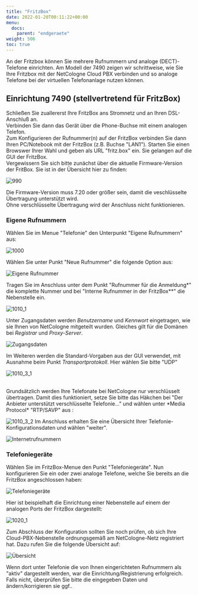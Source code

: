 ```yaml
---
title: "FritzBox"
date: 2022-01-20T00:11:22+00:00
menu:
  docs:
    parent: "endgeraete"
weight: 506
toc: true
---
```


An der Fritzbox können Sie mehrere Rufnummern und analoge (DECT)-Telefone einrichten. Am Modell der 7490 zeigen wir schrittweise, wie Sie Ihre Fritzbox mit der NetCologne Cloud PBX verbinden und so analoge Telefone bei der virtuellen Telefonanlage nutzen können. 

## Einrichtung 7490 (stellvertretend für FritzBox)

Schließen Sie zuallererst Ihre FritzBox ans Stromnetz und an Ihren DSL-Anschluß an. <br>
Verbinden Sie dann das Gerät über die Phone-Buchse mit einem analogen Telefon. <br>
Zum Konfigurieren der Rufnummer(n) auf der FritzBox verbinden Sie dann Ihren PC/Notebook mit der FritzBox (z.B. Buchse "LAN1").
Starten Sie einen Browswer Ihrer Wahl und geben als URL "fritz.box" ein. Sie gelangen auf die GUI der FritzBox. <br>
Vergewissern Sie sich bitte zunächst über die aktuelle Firmware-Version der FritBox. Sie ist in der Übersicht hier zu finden: <br>

![990](https://user-images.githubusercontent.com/99875491/178981706-bc0b0d42-3db4-447f-9331-78639f1ccf97.png)

Die Firmware-Version muss 7.20 oder größer sein, damit die veschlüsselte Übertragung unterstützt wird. <br>
Ohne verschlüsselte Übertragung wird der Anschluss nicht funktionieren. <br>

### Eigene Rufnummern

Wählen Sie im Menue "Telefonie" den Unterpunkt "Eigene Rufnummern" aus: <br>

![1000](https://user-images.githubusercontent.com/99875491/178975443-51f51fa3-9a63-4517-8e7e-aa5d19abc41f.png)

Wählen Sie unter Punkt "Neue Rufnummer" die folgende Option aus: <br>

![Eigene Rufnummer](https://user-images.githubusercontent.com/98753538/179160233-07979018-da04-4197-8291-40006fe6101d.jpg)

Tragen Sie im Anschluss unter dem Punkt "Rufnummer für die Anmeldung*" die komplette Nummer und bei "Interne Rufnummer in der FritzBox**" die Nebenstelle ein. <br>

![1010_1](https://user-images.githubusercontent.com/99875491/178977016-6899a8bc-4782-45c8-9a16-00f7c75e9203.png)

Unter Zugangsdaten werden *Benutzername* und *Kennwort* eingetragen, wie sie Ihnen von NetCologne mitgeteilt wurden. Gleiches gilt für die Domänen bei *Registrar* und *Proxy-Server*. <br>

![Zugangsdaten](https://user-images.githubusercontent.com/98753538/179159885-5013b8ab-69a6-4352-a670-d2d94972e3d5.jpg)

Im Weiteren werden die Standard-Vorgaben aus der GUI verwendet, mit Ausnahme beim Punkt *Transportprotokoll*. Hier wählen Sie bitte "UDP" <br>

![1010_3_1](https://user-images.githubusercontent.com/99875491/178978075-33376f83-b9bb-4c07-aa89-c0fb8167f1c6.png)

<br>
Grundsätzlich werden Ihre Telefonate bei NetCologne nur verschlüsselt übertragen. Damit dies funktioniert, setze Sie bitte das Häkchen bei "Der Anbieter unterstützt verschlüsselte Telefonie..." und wählen unter *Media Protocol* "RTP/SAVP" aus : <br>

![1010_3_2](https://user-images.githubusercontent.com/99875491/178978575-cfbd4553-8f5d-4c3b-be32-d6513e27d44b.png)
Im Anschluss erhalten Sie eine Übersicht Ihrer Telefonie-Konfigurationsdaten und wählen "weiter". <br>

![Internetrufnummern](https://user-images.githubusercontent.com/98753538/179161233-736582f4-9a29-41f1-8432-34aff97e4602.jpg)

### Telefoniegeräte

Wählen Sie im FritzBox-Menue den Punkt "Telefoniegeräte". Nun konfigurieren Sie ein oder zwei analoge Telefone, welche Sie bereits an die FritzBox angeschlossen haben: <br>

![Telefoniegeräte](https://user-images.githubusercontent.com/98753538/179159967-b3a54cef-8b88-44ae-9fed-0824e97f7455.jpg)

Hier ist beispielhaft die Einrichtung einer Nebenstelle auf einem der analogen Ports der FritzBox dargestellt: <br>

![1020_1](https://user-images.githubusercontent.com/99875491/178979352-f70e296d-3276-4f4c-99e5-1901b4213e98.png)

Zum Abschluss der Konfiguration sollten Sie noch prüfen, ob sich Ihre Cloud-PBX-Nebenstelle ordnungsgemäß am NetCologne-Netz registriert hat.
Dazu rufen Sie die folgende Übersicht auf: <br>

![Übersicht](https://user-images.githubusercontent.com/98753538/179160026-eb870bf3-d938-4bb2-b0cd-98f7ed04185c.jpg)

Wenn dort unter Telefonie die von Ihnen eingerichteten Rufnummern als "aktiv" dargestellt werden, war die Einrichtung/Registrierung erfolgreich. <br>
Falls nicht, überprüfen Sie bitte die eingegeben Daten und ändern/korrigieren sie ggf.. <br>
